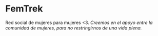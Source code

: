 # FemTrek
Red social de mujeres para mujeres <3.
*Creemos en el apoyo entre la comunidad de mujeres, para no restringirnos de una vida plena.* 
